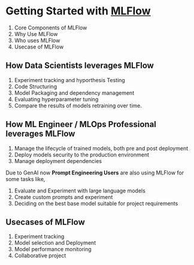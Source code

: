 # Getting Started with [MLFlow](https://mlflow.org/)

  1. Core Components of MLFlow
  2. Why Use MLFlow
  3. Who uses MLFlow
  4. Usecase of MLFlow

## How Data Scientists leverages MLFlow

  1. Experiment tracking and hyporthesis Testing
  2. Code Structuring
  3. Model Packaging and dependency management
  4. Evaluating hyperparameter tuning
  5. Compare the results of models retraining over time.

## How ML Engineer / MLOps Professional leverages MLFlow

  1. Manage the lifecycle of trained models, both pre and post deployment
  2. Deploy models security to the production environment
  3. Manage deployment dependencies

Due to GenAI now __Prompt Engineering Users__ are also using MLFlow for some tasks like,

  1. Evaluate and Experiment with large language models
  2. Create custom prompts and experiment
  3. Deciding on the best base model suitable for project requirements

## Usecases of MLFlow

  1. Experiment tracking
  2. Model selection and Deployment
  3. Model performance monitoring
  4. Collaborative project 

